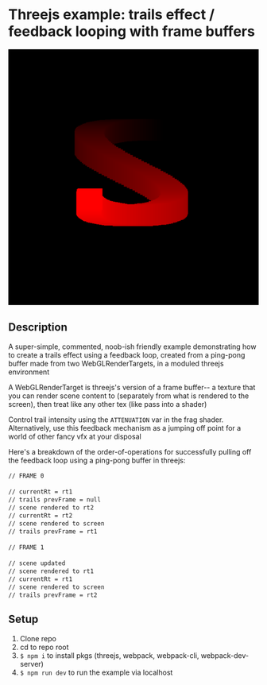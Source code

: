 Threejs example: trails effect / feedback looping with frame buffers
====

![screenshot](https://github.com/mccap079/threejs-basic-trails-example/blob/main/info.png?raw=true)

Description
----

A super-simple, commented, noob-ish friendly example demonstrating how to create a trails effect using a feedback loop, created from a ping-pong buffer made from two WebGLRenderTargets, in a moduled threejs environment

A WebGLRenderTarget is threejs's version of a frame buffer-- a texture that you can render scene content to (separately from what is rendered to the screen), then treat like any other tex (like pass into a shader)

Control trail intensity using the `ATTENUATION` var in the frag shader. Alternatively, use this feedback mechanism as a jumping off point for a world of other fancy vfx at your disposal

Here's a breakdown of the order-of-operations for successfully pulling off the feedback loop using a ping-pong buffer in threejs:

```
// FRAME 0

// currentRt = rt1
// trails prevFrame = null
// scene rendered to rt2
// currentRt = rt2
// scene rendered to screen
// trails prevFrame = rt1

// FRAME 1

// scene updated
// scene rendered to rt1
// currentRt = rt1
// scene rendered to screen
// trails prevFrame = rt2
```

Setup
----
1. Clone repo
2. cd to repo root
3. `$ npm i` to install pkgs (threejs, webpack, webpack-cli, webpack-dev-server)
4. `$ npm run dev` to run the example via localhost

